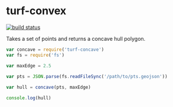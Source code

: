 turf-convex
===============
[![build status](https://secure.travis-ci.org/Turfjs/turf-concave.png)](http://travis-ci.org/Turfjs/turf-concave)

Takes a set of points and returns a concave hull polygon.

```js
var concave = require('turf-concave')
var fs = require('fs')

var maxEdge = 2.5

var pts = JSON.parse(fs.readFileSync('/path/to/pts.geojson'))
  
var hull = concave(pts, maxEdge)

console.log(hull)
```